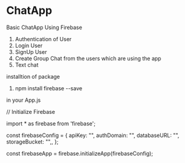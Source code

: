 # ChatApp
Basic ChatApp Using Firebase

1. Authentication of User
2. Login User
3. SignUp User
4. Create Group Chat from the users which are using the app
5. Text chat


installtion of package
1. npm install firebase --save

in your App.js

// Initialize Firebase

import * as firebase from 'firebase';

const firebaseConfig = {
  apiKey: "<your-api-key>",
  authDomain: "<your-auth-domain>",
  databaseURL: "<your-database-url>",
  storageBucket: "<your-storage-bucket>",,
};

const firebaseApp = firebase.initializeApp(firebaseConfig);


